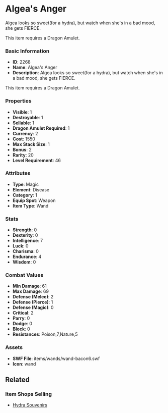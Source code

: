 # Algea's Anger

Algea looks so sweet(for a hydra), but watch when she's in a bad mood, she gets FIERCE. 

This item requires a Dragon Amulet. 

### Basic Information

- **ID**: 2268
- **Name**: Algea&#039;s Anger
- **Description**: Algea looks so sweet(for a hydra), but watch when she&#039;s in a bad mood, she gets FIERCE. 

This item requires a Dragon Amulet. 

### Properties

- **Visible**: 1
- **Destroyable**: 1
- **Sellable**: 1
- **Dragon Amulet Required**: 1
- **Currency**: 2
- **Cost**: 1550
- **Max Stack Size**: 1
- **Bonus**: 2
- **Rarity**: 20
- **Level Requirement**: 46

### Attributes

- **Type**: Magic
- **Element**: Disease
- **Category**: 1
- **Equip Spot**: Weapon
- **Item Type**: Wand

### Stats

- **Strength**: 0
- **Dexterity**: 0
- **Intelligence**: 7
- **Luck**: 0
- **Charisma**: 0
- **Endurance**: 4
- **Wisdom**: 0

### Combat Values

- **Min Damage**: 61
- **Max Damage**: 69
- **Defense (Melee)**: 2
- **Defense (Pierce)**: 1
- **Defense (Magic)**: 0
- **Critical**: 2
- **Parry**: 0
- **Dodge**: 0
- **Block**: 0
- **Resistances**: Poison,7,Nature,5

### Assets

- **SWF File**: items/wands/wand-bacon6.swf
- **Icon**: wand

## Related

### Item Shops Selling

- [Hydra Souvenirs](../item-shops/90-hydra-souvenirs.md)


